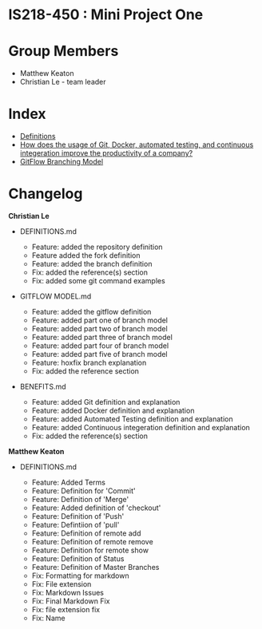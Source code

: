 # IS218-450 : Mini Project One

# Group Members
* Matthew Keaton
* Christian Le - team leader

# Index
* [Definitions](https://github.com/cl598/IS218-Mini-Project-One/blob/master/DEFINITIONS.md)
* [How does the usage of Git, Docker, automated testing, and continuous integeration improve the productivity of a company?](https://github.com/cl598/IS218-Mini-Project-One/blob/master/BENEFITS.md) 
* [GitFlow Branching Model](https://github.com/cl598/IS218-Mini-Project-One/blob/master/GITFLOW%20MODEL.md)

# Changelog

  **Christian Le**
  
  * DEFINITIONS.md
    - Feature: added the repository definition
    - Feature added the fork definition
    - Feature: added the branch definition
    - Fix: added the reference(s) section
    - Fix: added some git command examples
  
  * GITFLOW MODEL.md
    - Feature: added the gitflow definition
    - Feature: added part one of branch model
    - Feature: added part two of branch model
    - Feature: added part three of branch model
    - Feature: added part four of branch model
    - Feature: added part five of branch model
    - Feature: hoxfix branch explanation
    - Fix: added the reference section
  
  * BENEFITS.md  
    - Feature: added Git definition and explanation
    - Feature: added Docker definition and explanation
    - Feature: added Automated Testing definition and explanation
    - Feature: added Continuous integeration definition and explanation
    - Fix: added the reference(s) section
 
  **Matthew Keaton**
  
  * DEFINITIONS.md
  
    - Feature: Added Terms
    - Feature: Definition for 'Commit'
    - Feature: Definition of 'Merge'
    - Feature: Added definition of 'checkout'
    - Feature: Definition of 'Push'
    - Feature: Defintiion of 'pull'
    - Feature: Definition of remote add
    - Feature: Definition of remote remove
    - Feature: Definition for remote show
    - Feature: Definition of Status
    - Feature: Definition of Master Branches
    - Fix: Formatting for markdown
    - Fix: File extension
    - Fix: Markdown Issues
    - Fix: Final Markdown Fix
    - Fix: file extension fix
    - Fix: Name
